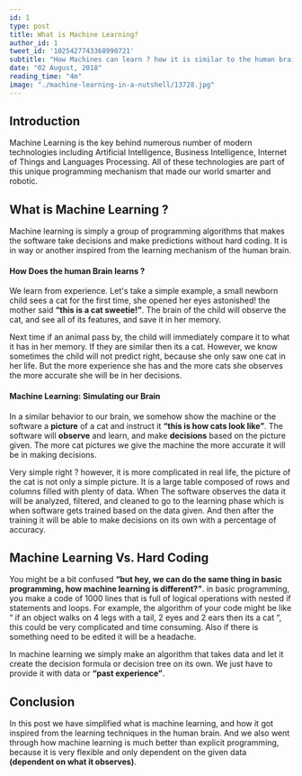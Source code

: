 ```yaml
---
id: 1
type: post
title: What is Machine Learning?
author_id: 1
tweet_id: '1025427743368990721'
subtitle: "How Machines can learn ? how it is similar to the human brain? And how it is different than normal programming algorithms?"
date: "02 August, 2018"
reading_time: "4m"
image: "./machine-learning-in-a-nutshell/13728.jpg"
---
```

## Introduction
Machine Learning is the key behind numerous number of modern technologies including Artificial Intelligence, Business Intelligence, Internet of Things and Languages Processing. All of these technologies are part of this unique programming mechanism that made our world smarter and robotic.

## What is Machine Learning ?
Machine learning is simply a group of programming algorithms that makes the software take decisions and make predictions without hard coding. It is in way or another inspired from the learning  mechanism of the human brain.

#### How Does the human Brain learns ?
We learn from experience. Let's take a simple example, a small newborn child sees a cat for the first time, she opened her eyes astonished! the mother said **“this is a cat sweetie!”**. The brain of the child will observe the cat, and see all of its features, and save it in her memory.

Next time if an animal pass by, the child will immediately compare it to what it has in her memory. If they are similar then its a cat. However, we know sometimes the child will not predict right, because she only saw one cat in her life. But the more experience she has and the more cats she observes the more accurate she will be in her decisions.

#### Machine Learning: Simulating our Brain
In a similar behavior to our brain, we somehow show the machine or the software a **picture** of a cat and instruct it **“this is how cats look like”**. The software will **observe** and learn, and make **decisions** based on the picture given. The more cat pictures we give the machine the more accurate it will be in making decisions.

Very simple right ? however, it is more complicated in real life, the picture of the cat is not only a simple picture. It is a large table composed of rows and columns filled with plenty of data.  When The software observes the data it will be analyzed, filtered, and cleaned to go to the learning phase which is when software gets trained based on the data given. And then after the training it will be able to make decisions on its own with a percentage of accuracy.

## Machine Learning Vs. Hard Coding
You might be a bit confused **“but hey, we can do the same thing in basic programming, how machine learning is different?"**. in basic programming, you make a code of 1000 lines that is  full of logical operations with nested if statements and loops. For example, the algorithm of your code might be like “ if an object walks on 4 legs with a tail, 2 eyes and 2 ears then its a cat “, this could be very complicated and time consuming. Also if there is something need to be edited it will be a headache.

In machine learning we simply make an algorithm that takes data and let it create the decision formula or decision tree on its own. We just have to provide it with data or **“past experience”**.

## Conclusion
In this post we have simplified what is machine learning, and how it got inspired from the learning techniques in the human brain. And we also went through how machine learning is much better than explicit programming, because it is very flexible and only dependent on the given data **(dependent on what it observes)**.
